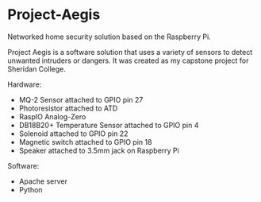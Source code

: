 # Project-Aegis
Networked home security solution based on the Raspberry Pi.

Project Aegis is a software solution that uses a variety of sensors to detect unwanted intruders or dangers. It was created as my capstone project for Sheridan College. 

Hardware:
- MQ-2 Sensor attached to GPIO pin 27
- Photoresistor attached to ATD
- RaspIO Analog-Zero
- DB18B20+ Temperature Sensor attached to GPIO pin 4
- Solenoid attached to GPIO pin 22
- Magnetic switch attached to GPIO pin 18
- Speaker attached to 3.5mm jack on Raspberry Pi

Software:
- Apache server
- Python
